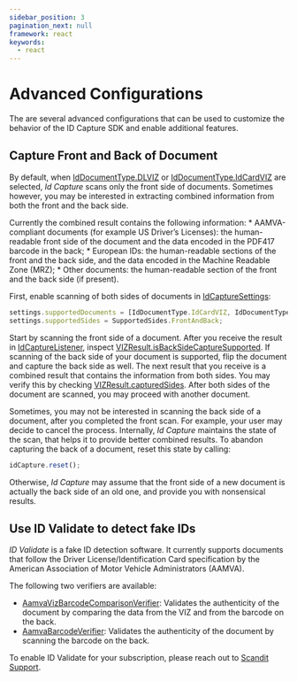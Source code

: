 ```yaml
---
sidebar_position: 3
pagination_next: null
framework: react
keywords:
  - react
---
```


# Advanced Configurations

The are several advanced configurations that can be used to customize the behavior of the ID Capture SDK and enable additional features.

## Capture Front and Back of Document

By default, when [IdDocumentType.DLVIZ](https://docs.scandit.com/data-capture-sdk/react-native/id-capture/api/id-document-type.html#value-scandit.datacapture.id.IdDocumentType.DlViz) or [IdDocumentType.IdCardVIZ](https://docs.scandit.com/data-capture-sdk/react-native/id-capture/api/id-document-type.html#value-scandit.datacapture.id.IdDocumentType.IdCardViz) are selected, _Id Capture_ scans only the front side of documents. Sometimes however, you may be interested in extracting combined information from both the front and the back side.

Currently the combined result contains the following information: \* AAMVA-compliant documents (for example US Driver’s Licenses): the human-readable front side of the document and the data encoded in the PDF417 barcode in the back; \* European IDs: the human-readable sections of the front and the back side, and the data encoded in the Machine Readable Zone (MRZ); \* Other documents: the human-readable section of the front and the back side (if present).

First, enable scanning of both sides of documents in [IdCaptureSettings](https://docs.scandit.com/data-capture-sdk/react-native/id-capture/api/id-capture-settings.html#class-scandit.datacapture.id.IdCaptureSettings):

```js
settings.supportedDocuments = [IdDocumentType.IdCardVIZ, IdDocumentType.DLVIZ];
settings.supportedSides = SupportedSides.FrontAndBack;
```

Start by scanning the front side of a document. After you receive the result in [IdCaptureListener](https://docs.scandit.com/data-capture-sdk/react-native/id-capture/api/id-capture-listener.html#interface-scandit.datacapture.id.IIdCaptureListener), inspect [VIZResult.isBackSideCaptureSupported](https://docs.scandit.com/data-capture-sdk/react-native/id-capture/api/viz-result.html#property-scandit.datacapture.id.VizResult.IsBackSideCaptureSupported). If scanning of the back side of your document is supported, flip the document and capture the back side as well. The next result that you receive is a combined result that contains the information from both sides. You may verify this by checking [VIZResult.capturedSides](https://docs.scandit.com/data-capture-sdk/react-native/id-capture/api/viz-result.html#property-scandit.datacapture.id.VizResult.CapturedSides). After both sides of the document are scanned, you may proceed with another document.

Sometimes, you may not be interested in scanning the back side of a document, after you completed the front scan. For example, your user may decide to cancel the process. Internally, _Id Capture_ maintains the state of the scan, that helps it to provide better combined results. To abandon capturing the back of a document, reset this state by calling:

```js
idCapture.reset();
```

Otherwise, _Id Capture_ may assume that the front side of a new document is actually the back side of an old one, and provide you with nonsensical results.

## Use ID Validate to detect fake IDs

_ID Validate_ is a fake ID detection software. It currently supports documents that follow the Driver License/Identification Card specification by the American Association of Motor Vehicle Administrators (AAMVA).

The following two verifiers are available:

- [AamvaVizBarcodeComparisonVerifier](https://docs.scandit.com/data-capture-sdk/react-native/id-capture/api/aamva-viz-barcode-comparison-verifier.html#class-scandit.datacapture.id.AamvaVizBarcodeComparisonVerifier): Validates the authenticity of the document by comparing the data from the VIZ and from the barcode on the back.
- [AamvaBarcodeVerifier](https://docs.scandit.com/data-capture-sdk/react-native/id-capture/api/aamva-barcode-verifier.html#class-scandit.datacapture.id.AamvaBarcodeVerifier): Validates the authenticity of the document by scanning the barcode on the back.

To enable ID Validate for your subscription, please reach out to
[Scandit Support](mailto:support@scandit.com).
